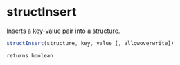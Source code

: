 # structInsert

 Inserts a key-value pair into a structure.

```javascript
structInsert(structure, key, value [, allowoverwrite])
```

```javascript
returns boolean
```
